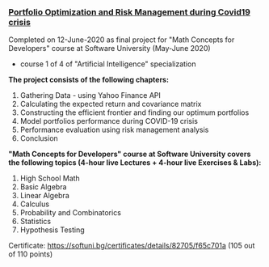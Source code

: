 ### [Portfolio Optimization and Risk Management during Covid19 crisis](https://github.com/pmikov/Portfolio-Optimization-and-Risk-Management-during-Covid19/blob/master/MPT%20during%20COVID19.ipynb)

Completed on 12-June-2020 as final project for "Math Concepts for Developers" course at Software University (May-June 2020)
- course 1 of 4 of "Artificial Intelligence" specialization

**The project consists of the following chapters:**
1. Gathering Data - using Yahoo Finance API
2. Calculating the expected return and covariance matrix
3. Constructing the efficient frontier and finding our optimum portfolios
4. Model portfolios performance during COVID-19 crisis
5. Performance evaluation using risk management analysis
6. Conclusion


**"Math Concepts for Developers" course at Software University covers the following topics (4-hour live Lectures + 4-hour live Exercises & Labs):**
1. High School Math
2. Basic Algebra
3. Linear Algebra
4. Calculus
5. Probability and Combinatorics
6. Statistics
7. Hypothesis Testing

Certificate: https://softuni.bg/certificates/details/82705/f65c701a (105 out of 110 points)
